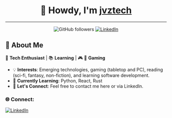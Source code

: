 <div align="center">

# 👋 Howdy, I'm [jvztech](https://github.com/jvztech)

</div>

---

<div align="center">

![GitHub followers](https://img.shields.io/github/followers/jvztech?style=social) [![LinkedIn](https://img.shields.io/badge/-LinkedIn-blue?style=flat&logo=LinkedIn&logoColor=white)](https://www.linkedin.com/in/jvztech/)

</div>

## 🌟 About Me

👾 **Tech Enthusiast** | 📚 **Learning** | 🎮 🎲 **Gaming**

- 💡 **Interests**: Emerging technologies, gaming (tabletop and PC), reading (sci-fi, fantasy, non-fiction), and learning software development.
- 🌱 **Currently Learning**: Python, React, Rust
- 🤝 **Let's Connect**: Feel free to contact me here or via LinkedIn.


### 🌐 Connect:

[![LinkedIn](https://img.icons8.com/fluent/48/000000/linkedin.png)](https://www.linkedin.com/in/jvztech/)

</div>
